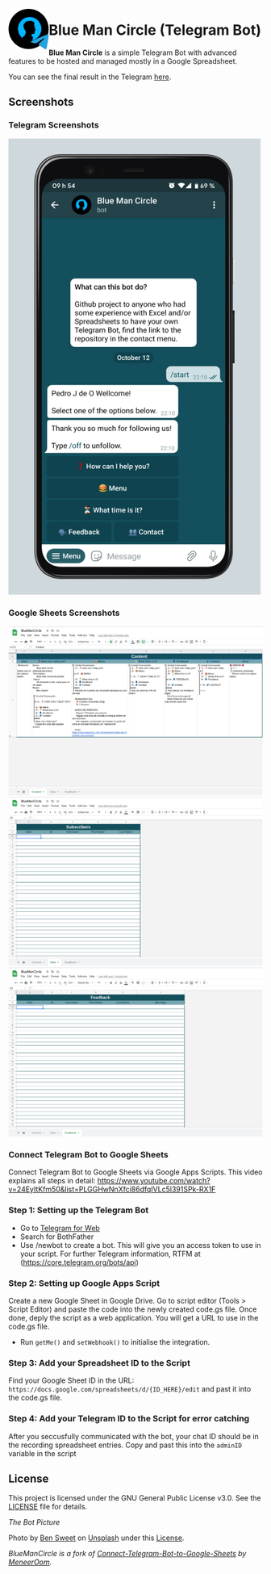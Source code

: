 <img align="left" width="80" height="80" src="images/icon.png"
alt="Bot Picture">

# Blue Man Circle (Telegram Bot)

__Blue Man Circle__ is a simple Telegram Bot with advanced features to be hosted and managed mostly in a Google Spreadsheet.

You can see the final result in the Telegram [here](https://t.me/BlueManCircle_bot).

## Screenshots

### Telegram Screenshots
[<img width=500 alt="Screenshot 1"
src="images/phoneScreenshots/screenshot1.png?raw=true">](images/phoneScreenshots/screenshot1.png?raw=true)

### Google Sheets Screenshots
[<img width=700 alt="Screenshot 1"
src="images/spreadsheetScreenshots/screenshot1.png?raw=true">](images/spreadsheetScreenshots/screenshot1.png?raw=true)
[<img width=700 alt="Screenshot 2"
src="images/spreadsheetScreenshots/screenshot2.png?raw=true">](images/spreadsheetScreenshots/screenshot2.png?raw=true)
[<img width=700 alt="Screenshot 3"
src="images/spreadsheetScreenshots/screenshot3.png?raw=true">](images/spreadsheetScreenshots/screenshot3.png?raw=true)

### Connect Telegram Bot to Google Sheets
Connect Telegram Bot to Google Sheets via Google Apps Scripts. This video explains all steps in detail: https://www.youtube.com/watch?v=24EyItKfm50&list=PLGGHwNnXfci86dfqIVLc5l391SPk-RX1F

### Step 1: Setting up the Telegram Bot
- Go to [Telegram for Web](https://web.telegram.org/)
- Search for BothFather
- Use /newbot to create a bot. This will give you an access token to use in your script. For further Telegram information, RTFM at (https://core.telegram.org/bots/api)

### Step 2: Setting up Google Apps Script
Create a new Google Sheet in Google Drive. Go to script editor (Tools > Script Editor) and paste the code into the newly created code.gs file. Once done, deply the script as a web application. You will get a URL to use in the code.gs file.

- Run `getMe()` and `setWebhook()` to initialise the integration.

### Step 3: Add your Spreadsheet ID to the Script
Find your Google Sheet ID in the URL: `https://docs.google.com/spreadsheets/d/{ID_HERE}/edit` and past it into the code.gs file.

### Step 4: Add your Telegram ID to the Script for error catching
After you seccusfully communicated with the bot, your chat ID should be in the recording spreadsheet entries. Copy and past this into the `adminID` variable in the script

## License

This project is licensed under the GNU General Public License v3.0. See the
[LICENSE](LICENSE) file for details.

_The Bot Picture_

Photo by [Ben Sweet](https://unsplash.com/@benjaminsweet) on [Unsplash](https://unsplash.com/) under this [License](https://unsplash.com/license).

*BlueManCircle is a fork of [Connect-Telegram-Bot-to-Google-Sheets](https://github.com/MeneerOom/Connect-Telegram-Bot-to-Google-Sheets) by [MeneerOom](https://github.com/MeneerOom).*
